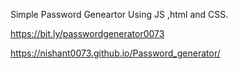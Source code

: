 Simple Password Geneartor Using JS ,html and CSS.

https://bit.ly/passwordgenerator0073

https://nishant0073.github.io/Password_generator/
